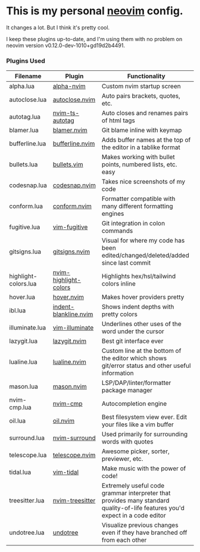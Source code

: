 # This is my personal [neovim](https://github.com/neovim/neovim) config.

It changes a lot. But I think it's pretty cool.

I keep these plugins up-to-date, and I'm using them with no problem on neovim version v0.12.0-dev-1010+gd19d2b4491.

### Plugins Used

|Filename|Plugin|Functionality|
|-----|-----|-----|
|alpha.lua|[alpha-nvim](https://github.com/goolord/alpha-nvim)|Custom nvim startup screen|
|autoclose.lua|[autoclose.nvim](https://github.com/m4xshen/autoclose.nvim)|Auto pairs brackets, quotes, etc.|
|autotag.lua|[nvim-ts-autotag](https://github.com/windwp/nvim-ts-autotag)|Auto closes and renames pairs of html tags|
|blamer.lua|[blamer.nvim](https://github.com/APZelos/blamer.nvim)|Git blame inline with keymap|
|bufferline.lua|[bufferline.nvim](https://github.com/akinsho/bufferline.nvim)|Adds buffer names at the top of the editor in a tablike format|
|bullets.lua|[bullets.vim](https://github.com/bullets-vim/bullets.vim)|Makes working with bullet points, numbered lists, etc. easy|
|codesnap.lua|[codesnap.nvim](https://github.com/mistricky/codesnap.nvim)|Takes nice screenshots of my code|
|conform.lua|[conform.nvim](https://github.com/stevearc/conform.nvim)|Formatter compatible with many different formatting engines|
|fugitive.lua|[vim-fugitive](https://github.com/tpope/vim-fugitive)|Git integration in colon commands|
|gitsigns.lua|[gitsigns.nvim](https://github.com/lewis6991/gitsigns.nvim)|Visual for where my code has been edited/changed/deleted/added since last commit|
|highlight-colors.lua|[nvim-highlight-colors](https://github.com/brenoprata10/nvim-highlight-colors)|Highlights hex/hsl/tailwind colors inline|
|hover.lua|[hover.nvim](https://github.com/lewis6991/hover.nvim)|Makes hover providers pretty|
|ibl.lua|[indent-blankline.nvim](https://github.com/lukas-reineke/indent-blankline.nvim)|Shows indent depths with pretty colors|
|illuminate.lua|[vim-illuminate](https://github.com/RRethy/vim-illuminate)|Underlines other uses of the word under the cursor|
|lazygit.lua|[lazygit.nvim](https://github.com/kdheepak/lazygit.nvim)|Best git interface ever|
|lualine.lua|[lualine.nvim](https://github.com/nvim-lualine/lualine.nvim)|Custom line at the bottom of the editor which shows git/error status and other useful information|
|mason.lua|[mason.nvim](https://github.com/williamboman/mason.nvim)|LSP/DAP/linter/formatter package manager|
|nvim-cmp.lua|[nvim-cmp](https://github.com/hrsh7th/nvim-cmp)|Autocompletion engine|
|oil.lua|[oil.nvim](https://github.com/stevearc/oil.nvim)|Best filesystem view ever. Edit your files like a vim buffer|
|surround.lua|[nvim-surround](https://github.com/kylechui/nvim-surround)|Used primarily for surrounding words with quotes|
|telescope.lua|[telescope.nvim](https://github.com/nvim-telescope/telescope.nvim)|Awesome picker, sorter, previewer, etc.|
|tidal.lua|[vim-tidal](https://github.com/tidalcycles/vim-tidal)|Make music with the power of code!|
|treesitter.lua|[nvim-treesitter](https://github.com/nvim-treesitter/nvim-treesitter)|Extremely useful code grammar interpreter that provides many standard quality-of-life features you'd expect in a code editor|
|undotree.lua|[undotree](https://github.com/mbbill/undotree)|Visualize previous changes even if they have branched off from each other|

